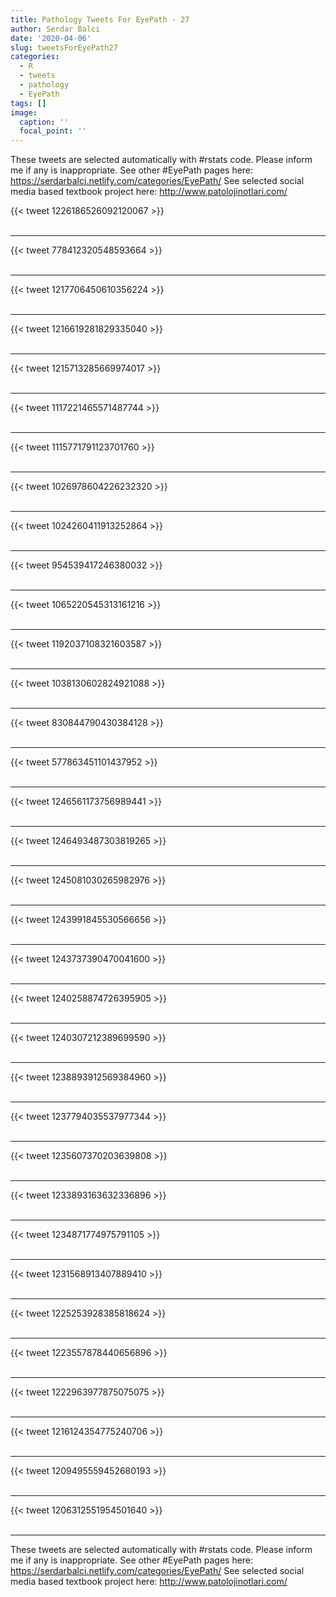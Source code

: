 ```yaml
---
title: Pathology Tweets For EyePath - 27
author: Serdar Balci
date: '2020-04-06'
slug: tweetsForEyePath27
categories:
  - R
  - tweets
  - pathology
  - EyePath
tags: []
image:
  caption: ''
  focal_point: ''
---
```



These tweets are selected automatically with #rstats code. Please inform me if any is inappropriate.
See other #EyePath pages here: https://serdarbalci.netlify.com/categories/EyePath/ 
See selected social media based textbook project here: http://www.patolojinotlari.com/

{{< tweet 1226186526092120067 >}}
<br>
<br>
<hr>
{{< tweet 778412320548593664 >}}
<br>
<br>
<hr>
{{< tweet 1217706450610356224 >}}
<br>
<br>
<hr>
{{< tweet 1216619281829335040 >}}
<br>
<br>
<hr>
{{< tweet 1215713285669974017 >}}
<br>
<br>
<hr>
{{< tweet 1117221465571487744 >}}
<br>
<br>
<hr>
{{< tweet 1115771791123701760 >}}
<br>
<br>
<hr>
{{< tweet 1026978604226232320 >}}
<br>
<br>
<hr>
{{< tweet 1024260411913252864 >}}
<br>
<br>
<hr>
{{< tweet 954539417246380032 >}}
<br>
<br>
<hr>
{{< tweet 1065220545313161216 >}}
<br>
<br>
<hr>
{{< tweet 1192037108321603587 >}}
<br>
<br>
<hr>
{{< tweet 1038130602824921088 >}}
<br>
<br>
<hr>
{{< tweet 830844790430384128 >}}
<br>
<br>
<hr>
{{< tweet 577863451101437952 >}}
<br>
<br>
<hr>
{{< tweet 1246561173756989441 >}}
<br>
<br>
<hr>
{{< tweet 1246493487303819265 >}}
<br>
<br>
<hr>
{{< tweet 1245081030265982976 >}}
<br>
<br>
<hr>
{{< tweet 1243991845530566656 >}}
<br>
<br>
<hr>
{{< tweet 1243737390470041600 >}}
<br>
<br>
<hr>
{{< tweet 1240258874726395905 >}}
<br>
<br>
<hr>
{{< tweet 1240307212389699590 >}}
<br>
<br>
<hr>
{{< tweet 1238893912569384960 >}}
<br>
<br>
<hr>
{{< tweet 1237794035537977344 >}}
<br>
<br>
<hr>
{{< tweet 1235607370203639808 >}}
<br>
<br>
<hr>
{{< tweet 1233893163632336896 >}}
<br>
<br>
<hr>
{{< tweet 1234871774975791105 >}}
<br>
<br>
<hr>
{{< tweet 1231568913407889410 >}}
<br>
<br>
<hr>
{{< tweet 1225253928385818624 >}}
<br>
<br>
<hr>
{{< tweet 1223557878440656896 >}}
<br>
<br>
<hr>
{{< tweet 1222963977875075075 >}}
<br>
<br>
<hr>
{{< tweet 1216124354775240706 >}}
<br>
<br>
<hr>
{{< tweet 1209495559452680193 >}}
<br>
<br>
<hr>
{{< tweet 1206312551954501640 >}}
<br>
<br>
<hr>


These tweets are selected automatically with #rstats code. Please inform me if any is inappropriate.
See other #EyePath pages here: https://serdarbalci.netlify.com/categories/EyePath/ 
See selected social media based textbook project here: http://www.patolojinotlari.com/
